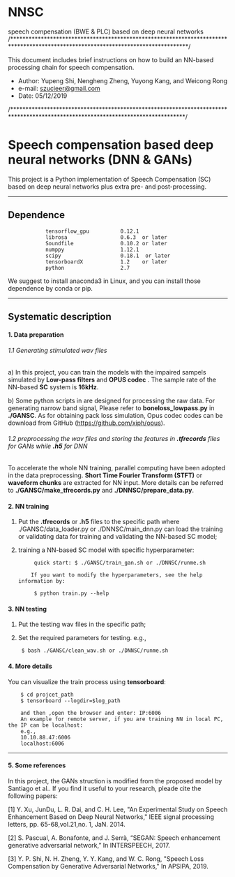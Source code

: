 # NNSC
speech compensation (BWE &amp; PLC) based on deep neural networks
/**********************************************************************************************************************************/

This document includes brief instructions on how to build an NN-based processing chain for speech compensation.
- Author:  Yupeng Shi, Nengheng Zheng, Yuyong Kang, and Weicong Rong
- e-mail:  szucieer@gmail.com
- Date: 05/12/2019

/*********************************************************************************************************************************/

# Speech compensation based deep neural networks (DNN & GANs)
This project is a Python implementation of Speech Compensation (SC) based on deep neural networks plus extra pre- and post-processing. 
***

## Dependence
            
                tensorflow_gpu          0.12.1
                librosa                 0.6.3  or later
                Soundfile               0.10.2 or later
                numppy                  1.12.1
                scipy                   0.18.1  or later
                tensorboardX            1.2    or later
                python                  2.7    

 We suggest to install anaconda3 in Linux, and you can install those dependence by conda or pip.
***
## Systematic description

#### 1. Data preparation
###### 1.1 Generating stimulated wav files
  a) In this project, you can train the models with the impaired sampels simulated by **Low-pass filters** and **OPUS codec** . The sample rate of the NN-based **SC** system is **16kHz**.
            
  b) Some python scripts in are designed for processing the raw data. For generating narrow band signal, Please refer to **boneloss_lowpass.py** in **./GANSC**. As for obtaining pack loss simulation, Opus codec codes can be download from GitHub (https://github.com/xiph/opus).
###### 1.2 preprocessing the wav files and storing the features in **.tfrecords** files for GANs while **.h5** for DNN
  To accelerate the whole NN training, parallel computing have been adopted in the data preprocessing. **Short Time Fourier Transform (STFT)** or **waveform chunks** are extracted for NN input. More details can be referred to **./GANSC/make_tfrecords.py** and **./DNNSC/prepare_data.py**.
#### 2. NN training
1. Put the **.tfrecords** or **.h5** files to the specific path where ./GANSC/data_loader.py or ./DNNSC/main_dnn.py can load the training or validating data for training and validating the NN-based SC model;

2. training a NN-based SC model with specific hyperparameter:
                
		    quick start: $ ./GANSC/train_gan.sh or ./DNNSC/runme.sh

           If you want to modify the hyperparameters, see the help information by:
                
		    $ python train.py --help
		    

               
        
#### 3. NN testing
1. Put the testing wav files in the specific path;
2. Set the required parameters for testing.
e.g.,
                
        $ bash ./GANSC/clean_wav.sh or ./DNNSC/runme.sh
        
#### 4. More details
You can visualize the train process using **tensorboard**:
                
        $ cd projcet_path
        $ tensorboard --logdir=$log_path
                
	    and then ,open the browser and enter: IP:6006
	    An example for remote server, if you are training NN in local PC, the IP can be localhost:
        e.g.,
		10.10.88.47:6006
		localhost:6006                
***

#### 5. Some references
In this project, the GANs struction is modified from the proposed model by Santiago et al..
If you find it useful to your research, pleade cite the following papers:

[1] Y. Xu, JunDu, L. R. Dai, and C. H. Lee, "An Experimental Study on Speech Enhancement Based on Deep Neural Networks," IEEE signal processing letters, pp. 65-68,vol.21,no. 1, JaN. 2014.

[2] S. Pascual, A. Bonafonte, and J. Serrà, “SEGAN: Speech enhancement generative adversarial network,” In INTERSPEECH, 2017.

[3] Y. P. Shi, N. H. Zheng, Y. Y. Kang, and W. C. Rong, "Speech Loss Compensation by Generative Adversarial Networks," In APSIPA, 2019.

